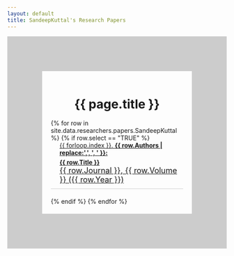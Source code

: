 ```yaml
---
layout: default
title: SandeepKuttal's Research Papers
---
```


<div style="display: flex; flex-direction: column; align-items: left; border: 80px solid #ccc; padding: 20px;">
  <h1 style="text-align: center;">{{ page.title }}</h1>
  {% for row in site.data.researchers.papers.SandeepKuttal %}
    {% if row.select == "TRUE" %}
    <div style="text-align: left; margin-bottom: 20px; border-bottom: 1px solid #ccc; padding-bottom: 10px;">
      <a href="{{ row.DOI }}" target="_blank" style="text-decoration: underline; color: inherit; display: inline-block;">
        <div style="margin-left: 20px;">
          {{ forloop.index }}. <span style="font-weight: bold;">{{ row.Authors | replace:',', ', ' }}:</span>
        </div>
        <div style="font-weight: bold; margin-top: 5px; margin-left: 20px;">
          {{ row.Title }}
        </div>
        <div style="font-size: 18px; margin-left: 20px;">
          {{ row.Journal }}, {{ row.Volume }} ({{ row.Year }})
        </div>
      </a>
    </div>
    {% endif %}
  {% endfor %}
</div>
